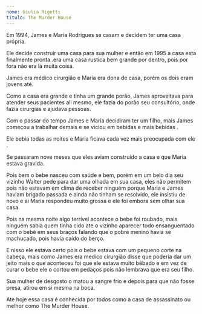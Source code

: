 ```yaml
---
nome: Giulia Rigetti
titulo: The Murder House
---
```


Em 1994, James e Maria Rodrigues se casam e decidem ter uma casa própria.

Ele decide construir uma casa para sua mulher e então em 1995 a casa esta finalmente pronta .era uma casa rustica  bem grande por dentro, pois por fora não era lá muita coisa.

James era médico cirurgião e Maria era dona de casa, porém os dois eram jovens até.

Como a casa era grande e tinha um grande porão, James aproveitava para atender seus pacientes ali mesmo, ele fazia do porão seu consultório, onde fazia cirurgias e ajudava pessoas.

Com o passar do tempo James e Maria decidiram ter um filho, mais James começou a trabalhar demais e se viciou em bebidas e mais bebidas .

Ele bebia todas as noites e Maria ficava cada vez mais preocupada com ele .

Se passaram nove meses que eles aviam construído a casa e que Maria estava gravida.

Pois bem o bebe nasceu com saúde e bem,  porém em um belo dia seu vizinho Walter pede para dar uma olhada em sua casa, eles não permitem pois não estavam em clima de receber ninguém porque Maria e James haviam brigado  passada e ainda não tinham se resolvido, ele insistiu de novo e ai Maria respondeu muito grossa e ele foi embora sem olhar sua casa.

Pois na mesma noite algo terrível acontece o bebe foi roubado, mais ninguém sabia quem tinha cido  ate o vizinho aparecer todo ensanguentado com o bebê em seus braços falando que o pobre menino havia se machucado, pois havia caído do berço.

E nisso ele estava certo pois o bebe estava com um pequeno corte na cabeça, mais como James era medico cirurgião disse que poderia dar um jeito mais o que aconteceu foi que ele estava muito bêbado e em vez de curar o bebe ele o cortou em pedaços pois não lembrava que era seu filho.

Sua mulher de desgosto o matou a sangre frio e depois para que não fosse presa, atirou em si mesma na boca.

Ate hoje essa casa é conhecida por todos como a casa de assassinato ou melhor como The Murder House.

